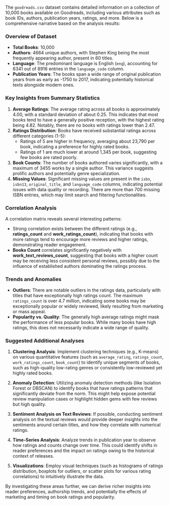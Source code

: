 The `goodreads.csv` dataset contains detailed information on a collection of 10,000 books available on Goodreads, including various attributes such as book IDs, authors, publication years, ratings, and more. Below is a comprehensive narrative based on the analysis results:

### Overview of Dataset
- **Total Books**: 10,000
- **Authors**: 4664 unique authors, with Stephen King being the most frequently appearing author, present in 60 titles.
- **Language**: The predominant language is English (`eng`), accounting for 6341 out of 8916 entries in the `language_code` column.
- **Publication Years**: The books span a wide range of original publication years from as early as -1750 to 2017, indicating potentially historical texts alongside modern ones.

### Key Insights from Summary Statistics
1. **Average Ratings**: The average rating across all books is approximately 4.00, with a standard deviation of about 0.25. This indicates that most books tend to have a generally positive reception, with the highest rating being 4.82. Notably, there are no books with ratings lower than 2.47.
2. **Ratings Distribution**: Books have received substantial ratings across different categories (1-5):
   - Ratings of 5 are higher in frequency, averaging about 23,790 per book, indicating a preference for highly rated books. 
   - Ratings of 1 are much lower at around 1,345 per book, suggesting few books are rated poorly.
3. **Book Counts**: The number of books authored varies significantly, with a maximum of 3455 works by a single author. This variance suggests prolific authors and potentially genre specialization.
4. **Missing Values**: Significant missing values are present in the `isbn`, `isbn13`, `original_title`, and `language_code` columns, indicating potential issues with data quality or recording. There are more than 700 missing ISBN entries, which may limit search and filtering functionalities.
  
### Correlation Analysis
A correlation matrix reveals several interesting patterns:
- Strong correlation exists between the different ratings (e.g., **ratings_count** and **work_ratings_count**), indicating that books with more ratings tend to encourage more reviews and higher ratings, demonstrating reader engagement.
- **Books Count** correlates significantly negatively with **work_text_reviews_count**, suggesting that books with a higher count may be receiving less consistent personal reviews, possibly due to the influence of established authors dominating the ratings process.

### Trends and Anomalies
- **Outliers**: There are notable outliers in the ratings data, particularly with titles that have exceptionally high ratings count. The maximum `ratings_count` is over 4.7 million, indicating some books may be exceptionally popular or widely reviewed, likely resulting from marketing or mass appeal.
- **Popularity vs. Quality**: The generally high average ratings might mask the performance of less popular books. While many books have high ratings, this does not necessarily indicate a wide range of quality. 

### Suggested Additional Analyses
1. **Clustering Analysis**: Implement clustering techniques (e.g., K-means) on various quantitative features (such as `average_rating`, `ratings_count`, `work_ratings_count`, `book_count`) to identify unique segments of books, such as high-quality low-rating genres or consistently low-reviewed yet highly rated books.
   
2. **Anomaly Detection**: Utilizing anomaly detection methods (like Isolation Forest or DBSCAN) to identify books that have ratings patterns that significantly deviate from the norm. This might help expose potential review manipulation cases or highlight hidden gems with few reviews but high quality.

3. **Sentiment Analysis on Text Reviews**: If possible, conducting sentiment analysis on the textual reviews would provide deeper insights into the sentiments around certain titles, and how they correlate with numerical ratings. 

4. **Time-Series Analysis**: Analyze trends in publication year to observe how ratings and counts change over time. This could identify shifts in reader preferences and the impact on ratings owing to the historical context of releases.

5. **Visualizations**: Employ visual techniques (such as histograms of ratings distribution, boxplots for outliers, or scatter plots for various rating correlations) to intuitively illustrate the data. 

By investigating these areas further, we can derive richer insights into reader preferences, authorship trends, and potentially the effects of marketing and timing on book ratings and popularity.
